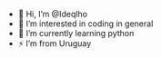 - 👋 Hi, I’m @Ideqlho
- 👀 I’m interested in coding in general
- 🌱 I’m currently learning python
- ⚡ I’m from Uruguay


